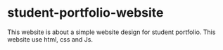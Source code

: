 # student-portfolio-website
This website is about a simple website design for student portfolio.
This website use html, css and Js.
